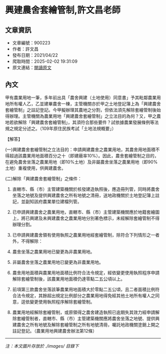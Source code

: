 # 興建農舍套繪管制,許文昌老師

## 文章資訊
- 文章編號：900223
- 作者：許文昌
- 發布日期：2021/04/22
- 爬取時間：2025-02-02 19:31:09
- 原文連結：[閱讀原文](https://real-estate.get.com.tw/Columns/detail.aspx?no=900223)

## 內文
甲有農業用地一筆，多年前出具「農舍興建（土地使用）同意書」予其毗鄰農業用地所有權人乙，乙並建畢農舍一棟，主管機關亦於甲之土地登記簿上為「興建農舍套繪管制」之註記登記。今甲擬辦理其農地之分割，但依法須先解除套繪管制後始得辦理。主管機關為農業用地「興建農舍套繪管制」之立法目的為何？又，甲之農地若欲解除「興建農舍套繪管制」，其須符合那些要件？試依據農業發展條例等法規之規定分述之。（109年原住民族考試「土地法規概要」）

【解答】

(一)興建農舍套繪管制之立法目的：申請興建農舍之農業用地，其農舍用地面積不得超過該農業用地面積百分之十（即建蔽率10%）。因此，農舍套繪管制之目的，在避免農舍坐落之農業用地（即10%土地）及非屬農舍坐落之農業用地（即90%土地）重複使用，供興建農舍。

(二)解除「興建農舍套繪管制」之條件：

1. 直轄市、縣（市）主管建築機關於核發建造執照後，應造冊列管，同時將農舍坐落之地號及提供興建農舍之所有地號之清冊，送地政機關於土地登記簿上註記，並副知該府農業單位建檔列管。

2. 已申請興建農舍之農業用地，直轄市、縣（市）主管建築機關應於地籍套繪圖上，將已興建及未興建農舍之農業用地分別著色標示，未經解除套繪管制不得辦理分割。

3. 已申請興建農舍領有使用執照之農業用地經套繪管制，除符合下列情形之一者外，不得解除：

1. 農舍坐落之農業用地已變更為非農業用地。

2. 非屬農舍坐落之農業用地已變更為非農業用地。

3. 農舍用地面積與農業用地面積比例符合法令規定，經依變更使用執照程序申請解除套繪管制後，該農業用地面積仍達零點二五公頃以上。

4. 前項第三款農舍坐落該筆農業用地面積大於零點二五公頃，且二者面積比例符合法令規定，其餘超出規定比例部分之農業用地得免經其他土地所有權人之同意，逕依變更使用執照程序解除套繪管制。

5. 農業用地經解除套繪管制，或原領得之農舍建造執照已逾期失其效力經申請解除套繪管制者，直轄市、縣（市）主管建築機關應將農舍坐落之地號、提供興建農舍之所有地號及解除套繪管制之所有地號清冊，囑託地政機關塗銷上開之註記登記。（農業用地興建農舍辦法第12條）

---
*注：本文圖片存放於 ./images/ 目錄下*
